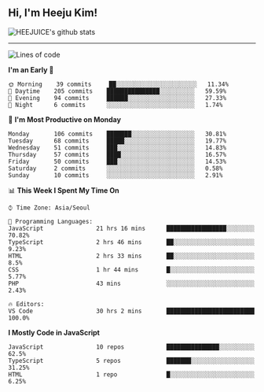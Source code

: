 ## Hi, I'm Heeju Kim!

![HEEJUICE's github stats](https://github-readme-stats.vercel.app/api?username=HEEJUICE&show_icons=true)

---
<!--START_SECTION:waka-->
![Lines of code](https://img.shields.io/badge/From%20Hello%20World%20I%27ve%20Written-12.5%20million%20lines%20of%20code-blue)

**I'm an Early 🐤** 

```text
🌞 Morning    39 commits     ██░░░░░░░░░░░░░░░░░░░░░░░   11.34% 
🌆 Daytime    205 commits    ███████████████░░░░░░░░░░   59.59% 
🌃 Evening    94 commits     ██████░░░░░░░░░░░░░░░░░░░   27.33% 
🌙 Night      6 commits      ░░░░░░░░░░░░░░░░░░░░░░░░░   1.74%

```
📅 **I'm Most Productive on Monday** 

```text
Monday       106 commits    ███████░░░░░░░░░░░░░░░░░░   30.81% 
Tuesday      68 commits     █████░░░░░░░░░░░░░░░░░░░░   19.77% 
Wednesday    51 commits     ███░░░░░░░░░░░░░░░░░░░░░░   14.83% 
Thursday     57 commits     ████░░░░░░░░░░░░░░░░░░░░░   16.57% 
Friday       50 commits     ███░░░░░░░░░░░░░░░░░░░░░░   14.53% 
Saturday     2 commits      ░░░░░░░░░░░░░░░░░░░░░░░░░   0.58% 
Sunday       10 commits     ░░░░░░░░░░░░░░░░░░░░░░░░░   2.91%

```


📊 **This Week I Spent My Time On** 

```text
⌚︎ Time Zone: Asia/Seoul

💬 Programming Languages: 
JavaScript               21 hrs 16 mins      █████████████████░░░░░░░░   70.82% 
TypeScript               2 hrs 46 mins       ██░░░░░░░░░░░░░░░░░░░░░░░   9.23% 
HTML                     2 hrs 33 mins       ██░░░░░░░░░░░░░░░░░░░░░░░   8.5% 
CSS                      1 hr 44 mins        █░░░░░░░░░░░░░░░░░░░░░░░░   5.77% 
PHP                      43 mins             ░░░░░░░░░░░░░░░░░░░░░░░░░   2.43%

🔥 Editors: 
VS Code                  30 hrs 2 mins       █████████████████████████   100.0%

```

**I Mostly Code in JavaScript** 

```text
JavaScript               10 repos            ███████████████░░░░░░░░░░   62.5% 
TypeScript               5 repos             ███████░░░░░░░░░░░░░░░░░░   31.25% 
HTML                     1 repo              █░░░░░░░░░░░░░░░░░░░░░░░░   6.25%

```



<!--END_SECTION:waka-->
